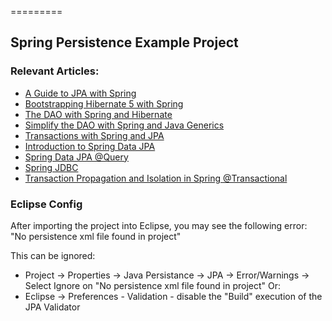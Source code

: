 =========

## Spring Persistence Example Project


### Relevant Articles: 
- [A Guide to JPA with Spring](https://github.com/tomlxq/tutorials/the-persistence-layer-with-spring-and-jpa)
- [Bootstrapping Hibernate 5 with Spring](http://www.tom.com/hibernate-5-spring)
- [The DAO with Spring and Hibernate](https://github.com/tomlxq/tutorials/persistence-layer-with-spring-and-hibernate)
- [Simplify the DAO with Spring and Java Generics](https://github.com/tomlxq/tutorials/simplifying-the-data-access-layer-with-spring-and-java-generics)
- [Transactions with Spring and JPA](https://github.com/tomlxq/tutorials/transaction-configuration-with-jpa-and-spring)
- [Introduction to Spring Data JPA](http://www.tom.com/the-persistence-layer-with-spring-data-jpa)
- [Spring Data JPA @Query](http://www.tom.com/spring-data-jpa-query)
- [Spring JDBC](https://github.com/tomlxq/tutorials/spring-jdbc-jdbctemplate)
- [Transaction Propagation and Isolation in Spring @Transactional](https://github.com/tomlxq/tutorials/spring-transactional-propagation-isolation)

### Eclipse Config 
After importing the project into Eclipse, you may see the following error:  
"No persistence xml file found in project"

This can be ignored: 
- Project -> Properties -> Java Persistance -> JPA -> Error/Warnings -> Select Ignore on "No persistence xml file found in project"
Or: 
- Eclipse -> Preferences - Validation - disable the "Build" execution of the JPA Validator 


